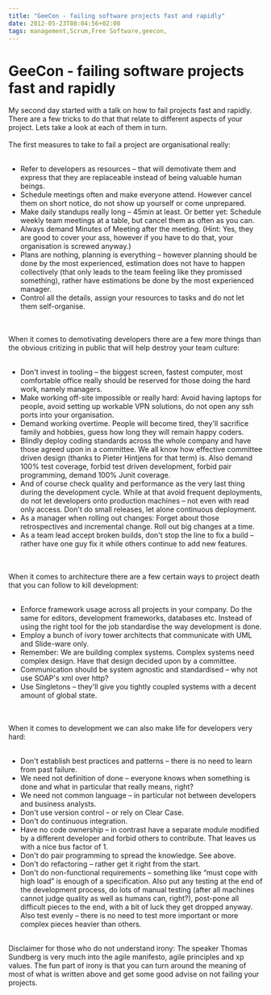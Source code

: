 ```yaml
---
title: "GeeCon - failing software projects fast and rapidly"
date: 2012-05-23T08:04:56+02:00
tags: management,Scrum,Free Software,geecon,
---
```


# GeeCon - failing software projects fast and rapidly


My second day started with a talk on how to fail projects fast and rapidly. There are a few tricks to do that that 
relate to different aspects of your project. Lets take a look at each of them in turn.<br><br>The first measures to 
take to fail a project are organisational really: <br><ul><br><li>Refer to developers as resources – that will 
demotivate them and express that they are replaceable instead of being valuable human beings.<br><li>Schedule meetings 
often and make everyone attend. However cancel them on short notice, do not show up yourself or come 
unprepared.<br><li>Make daily standups really long – 45min at least. Or better yet: Schedule weekly team meetings at a 
table, but cancel them as often as you can.<br><li>Always demand Minutes of Meeting after the meeting. (Hint: Yes, they 
are good to cover your ass, however if you have to do that, your organisation is screwed anyway.)<br><li>Plans are 
nothing, planning is everything – however planning should be done by the most experienced, estimation does not have to 
happen collectively (that only leads to the team feeling like they promissed something), rather have estimations be 
done by the most experienced manager.<br><li>Control all the details, assign your resources to tasks and do not let 
them self-organise.<br></ul><br><br>When it comes to demotivating developers there are a few more things than the 
obvious critizing in public that will help destroy your team culture:<br><ul><br><li>Don't invest in tooling – the 
biggest screen, fastest computer, most comfortable office really should be reserved for those doing the hard work, 
namely managers.<br><li>Make working off-site impossible or really hard: Avoid having laptops for people, avoid setting 
up workable VPN solutions, do not open any ssh ports into your organisation.<br><li>Demand working overtime. People 
will become tired, they'll sacrifice family and hobbies, guess how long they will remain happy coders.<br><li>Blindly 
deploy coding standards across the whole company and have those agreed upon in a committee. We all know how effective 
committee driven design (thanks to Pieter Hintjens for that term) is. Also demand 100% test coverage, forbid test 
driven development, forbid pair programming, demand 100% Junit coverage. <br><li>And of course check quality and 
performance as the very last thing during the development cycle. While at that avoid frequent deployments, do not let 
developers onto production machines – not even with read only access. Don't do small releases, let alone continuous 
deployment.<br><li>As a manager when rolling out changes: Forget about those retrospectives and incremental change. 
Roll out big changes at a time.<br><li>As a team lead accept broken builds, don't stop the line to fix a build – rather 
have one guy fix it while others continue to add new features.<br></ul><br><br>When it comes to architecture there are 
a few certain ways to project death that you can follow to kill development:<br><ul><br><li>Enforce framework usage 
across all projects in your company. Do the same for editors, development frameworks, databases etc. Instead of using 
the right tool for the job standardise the way development is done.<br><li>Employ a bunch of ivory tower architects 
that communicate with UML and Slide-ware only.<br><li>Remember: We are building complex systems. Complex systems need 
complex design. Have that design decided upon by a committee.<br><li>Communication should be system agnostic and 
standardised – why not use SOAP's xml over http?<br><li>Use Singletons – they'll give you tightly coupled systems with 
a decent amount of global state.<br></ul><br><br>When it comes to development we can also make life for developers very 
hard:<br><ul><br><li>Don't establish best practices and patterns – there is no need to learn from past 
failure.<br><li>We need not definition of done – everyone knows when something is done and what in particular that 
really means, right?<br><li>We need not common language – in particular not between developers and business 
analysts.<br><li>Don't use version control – or rely on Clear Case.<br><li>Don't do continuous integration.<br><li>Have 
no code ownership – in contrast have a separate module modified by a different developer and forbid others to 
contribute. That leaves us with a nice bus factor of 1.<br><li>Don't do pair programming to spread the knowledge. See 
above.<br><li>Don't do refactoring – rather get it right from the start.<br><li>Don't do non-functional requirements – 
something like “must cope with high load” is enough of a specification. Also put any testing at the end of the 
development process, do lots of manual testing (after all machines cannot judge quality as well as humans can, right?), 
post-pone all difficult pieces to the end, with a bit of luck they get dropped anyway. Also test evenly – there is no 
need to test more important or more complex pieces heavier than others.<br></ul><br>Disclaimer for those who do not 
understand irony: The speaker Thomas Sundberg is very much into the agile manifesto, agile principles and xp values. 
The fun part of irony is that you can turn around the meaning of most of what is written above and get some good advise 
on not failing your projects.<br>
